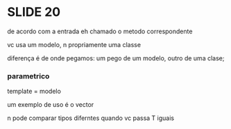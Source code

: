 # SLIDE 20

de acordo com a entrada eh chamado o metodo correspondente

vc usa um modelo, n propriamente uma classe

diferença é de onde pegamos: um pego de um modelo, outro de uma clase;

### parametrico

template = modelo


um exemplo de uso é o vector


n pode comparar tipos diferntes quando vc passa T iguais